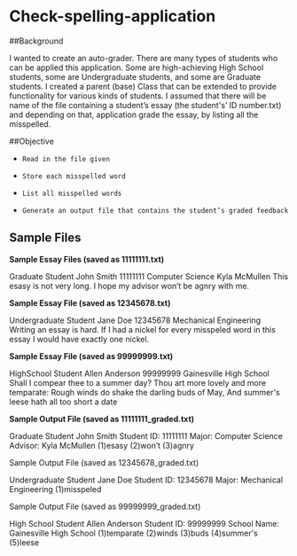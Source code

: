 # Check-spelling-application


##Background

 I wanted to create an auto-grader. There are many types of students who can be applied this application.
 Some are high-achieving High School students, some are Undergraduate students, and some are Graduate students. 
 I created a parent (base) Class that can be extended to provide functionality for various kinds of students. 
 I assumed that there will be name of the file containing a student’s essay (the student's’ ID number.txt) and depending on that,    application grade the essay, by listing all the misspelled.


##Objective

*     Read in the file given
*     Store each misspelled word
*     List all misspelled words
*     Generate an output file that contains the student’s graded feedback

## Sample Files 

**Sample Essay Files (saved as 11111111.txt)** 
 
Graduate Student
John Smith
11111111
Computer Science
Kyla McMullen
This esasy is not very long. I hope my advisor won’t be agnry with me.

**Sample Essay File (saved as 12345678.txt)**
 
Undergraduate Student
Jane Doe
12345678
Mechanical Engineering
Writing an essay is hard. If I had a nickel for every misspeled word in this essay I would have exactly one nickel.

**Sample Essay File (saved as 99999999.txt)**
 
HighSchool Student
Allen Anderson
99999999
Gainesville High School
Shall I compear thee to a summer day?
Thou art more lovely and more temparate:
Rough winds do shake the darling buds of May,
And summer's leese hath all too short a date

**Sample Output File (saved as 11111111_graded.txt)**
 
Graduate Student John Smith
Student ID: 11111111
Major: Computer Science
Advisor: Kyla McMullen
(1)esasy
(2)won’t
(3)agnry


Sample Output File (saved as 12345678_graded.txt)
 
Undergraduate Student Jane Doe
Student ID: 12345678
Major: Mechanical Engineering
(1)misspeled


Sample Output File (saved as 99999999_graded.txt)
 
High School Student Allen Anderson
Student ID: 99999999
School Name: Gainesville High School
(1)temparate
(2)winds
(3)buds
(4)summer's
(5)leese
